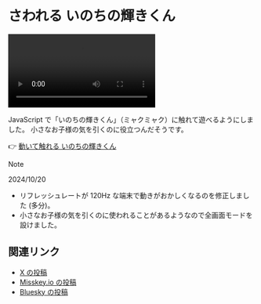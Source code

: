 # さわれる いのちの輝きくん

![](https://www.shapoco.net/media/2020/20200826-inochi-no-kagayaki-kun.mp4)

JavaScript で「いのちの輝きくん」（ミャクミャク）に触れて遊べるようにしました。
小さなお子様の気を引くのに役立つんだそうです。

👉 [動いて触れる いのちの輝きくん](https://www.shapoco.net/inochi/)

> [!NOTE]
> 2024/10/20
>
> - リフレッシュレートが 120Hz な端末で動きがおかしくなるのを修正しました (多分)。
> - 小さなお子様の気を引くのに使われることがあるようなので全画面モードを設けました。

## 関連リンク

- [X の投稿](https://x.com/shapoco/status/1706673615339663767)
- [Misskey.io の投稿](https://misskey.io/notes/9k3yx724nm)
- [Bluesky の投稿](https://bsky.app/profile/shapoco.net/post/3klk2zxac4s27)